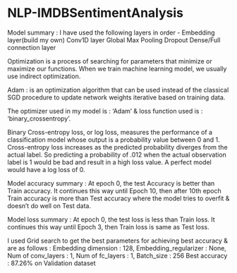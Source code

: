 # NLP-IMDBSentimentAnalysis

Model summary : I have used the following layers in order -
Embedding layer(build my own)
Conv1D layer
Global Max Pooling
Dropout
Dense/Full connection layer

Optimization is a process of searching for parameters that minimize or maximize our functions.
When we train machine learning model, we usually use indirect optimization.

Adam : is an optimization algorithm that can be used instead of the classical SGD procedure to
update network weights iterative based on training data.

The optimizer used in my model is : ‘Adam’ & loss function used is : ‘binary_crossentropy’.

Binary Cross-entropy loss, or log loss, measures the performance of a classification model
whose output is a probability value between 0 and 1. Cross-entropy loss increases as the
predicted probability diverges from the actual label. So predicting a probability of .012 when the
actual observation label is 1 would be bad and result in a high loss value. A perfect model would
have a log loss of 0.

Model accuracy summary : At epoch 0, the test Accuracy is better than Train accuracy. It
continues this way until Epoch 10, then after 10th epoch Train accuracy is more than Test
accuracy where the model tries to overfit & doesn’t do well on Test data.

Model loss summary : At epoch 0, the test loss is less than Train loss. It continues this way
until Epoch 3, then Train loss is same as Test loss.

I used Grid search to get the best parameters for achieving best accuracy & are as follows :
Embedding dimension : 128,
Embedding_regularizer : None,
Num of conv_layers : 1,
Num of fc_layers : 1,
Batch_size : 256
Best accuracy : 87.26% on Validation dataset
